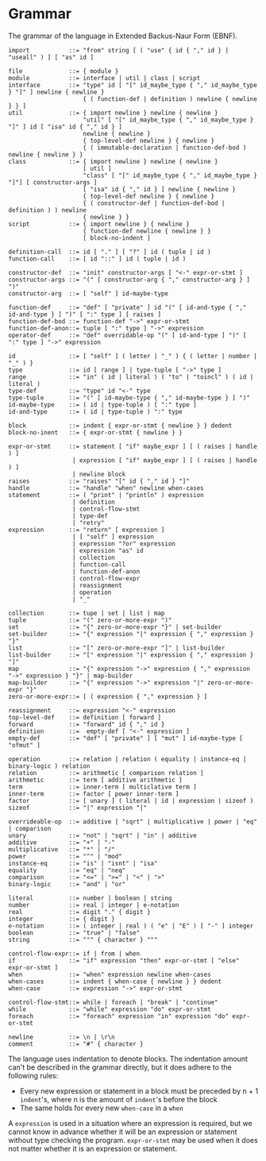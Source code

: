 # Grammar

The grammar of the language in Extended Backus-Naur Form (EBNF).

    import           ::= "from" string [ ( "use" { id { "," id } | "useall" ) ] [ "as" id ]
    
    file             ::= { module }
    module           ::= interface | util | class | script
    interface        ::= "type" id [ "[" id_maybe_type { "," id_maybe_type } "]" ] newline { newline }
                         { ( function-def | definition ) newline { newline } } ]
    util             ::= { import newline } newline { newline }
                         "util" [ "[" id_maybe_type { "," id_maybe_type } "]" ] id [ "isa" id { "," id } ]
                         newline { newline }
                         { top-level-def newline } { newline }
                         { ( immutable-declaration | function-def-bod ) newline { newline } }
    class            ::= { import newline } newline { newline }
                         [ util ]
                         "class" [ "[" id_maybe_type { "," id_maybe_type } "]"] [ constructor-args ]
                         [ "isa" id { "," id } ] newline { newline }
                         { top-level-def newline } { newline }
                         { ( constructor-def | function-def-bod | definition ) ) newline
                         { newline } }
    script           ::= { import newline } { newline }
                         { function-def newline { newline } }
                         [ block-no-indent ]
    
    definition-call  ::= id [ "." ] [ "?" ] id ( tuple | id )
    function-call    ::= [ id "::" ] id ( tuple | id )
    
    constructor-def  ::= "init" constructor-args [ "<-" expr-or-stmt ]
    constructor-args ::= "(" [ constructor-arg { "," constructor-arg } ] ")"
    constructor-arg  ::= [ "self" ] id-maybe-type
    
    function-def     ::= "def" [ "private" ] id "(" [ id-and-type { "," id-and-type } ] ")" [ ":" type ] [ raises ] 
    function-def-bod ::= function-def "->" expr-or-stmt
    function-def-anon::= tuple [ ":" type ] "->" expression
    operator-def     ::= "def" overridable-op "(" [ id-and-type ] ")" [ ":" type ] "->" expression
    
    id               ::= [ "self" ] ( letter | "_" ) { ( letter | number | "_" ) }
    type             ::= id [ range ] | type-tuple [ "->" type ]
    range            ::= "in" ( id | literal ) ( "to" | "toincl" ) ( id | literal )
    type-def         ::= "type" id "<-" type
    type-tuple       ::= "(" [ id-maybe-type { "," id-maybe-type } ] ")" 
    id-maybe-type    ::= ( id | type-tuple ) [ ":" type ]
    id-and-type      ::= ( id | type-tuple ) ":" type
    
    block            ::= indent { expr-or-stmt { newline } } dedent
    block-no-inent   ::= { expr-or-stmt { newline } }
    
    expr-or-stmt     ::= statement [ "if" maybe_expr ] [ ( raises | handle ) ]
                      | expression [ "if" maybe_expr ] [ ( raises | handle ) ]
                      | newline block
    raises           ::= "raises" "[" id { "," id } "]"
    handle           ::= "handle" "when" newline when-cases
    statement        ::= ( "print" | "println" ) expression 
                      | definition
                      | control-flow-stmt
                      | type-def
                      | "retry"
    expression       ::= "return" [ expression ]
                      | [ "self" ] expression
                      | expression "?or" expression
                      | expression "as" id
                      | collection
                      | function-call 
                      | function-def-anon
                      | control-flow-expr 
                      | reassignment
                      | operation
                      | "_"
                      
    collection       ::= tupe | set | list | map
    tuple            ::= "(" zero-or-more-expr ")"
    set              ::= "{" zero-or-more-expr "}" | set-builder
    set-builder      ::= "{" expression "|" expression { "," expression } "}"
    list             ::= "[" zero-or-more-expr "]" | list-builder
    list-builder     ::= "[" expression "|" expression { "," expression } "]"
    map              ::= "{" expression "->" expression { "," expression "->" expression } "}" | map-builder
    map-builder      ::= "{" expression "->" expression "|" zero-or-more-expr "}"
    zero-or-more-expr::= [ ( expression { "," expression } ]
    
    reassignment     ::= expression "<-" expression
    top-level-def    ::= definition [ forward ]
    forward          ::= "forward" id { "," id }
    definition       ::=  empty-def [ "<-" expression ]
    empty-def        ::= "def" [ "private" ] [ "mut" ] id-maybe-type [ "ofmut" ]

    operation        ::= relation | relation ( equality | instance-eq | binary-logic ) relation
    relation         ::= arithmetic [ comparison relation ]
    arithmetic       ::= term [ additive arithmetic ]
    term             ::= inner-term [ multiclative term ]
    inner-term       ::= factor [ power inner-term ]
    factor           ::= [ unary ] ( literal | id | expression | sizeof )
    sizeof           ::= "|" expression "|"
    
    overrideable-op  ::= additive | "sqrt" | multiplicative | power | "eq" | comparison
    unary            ::= "not" | "sqrt" | "in" | additive 
    additive         ::= "+" | "-"
    multiplicative   ::= "*" | "/"
    power            ::= "^" | "mod"
    instance-eq      ::= "is" | "isnt" | "isa"
    equality         ::= "eq" | "neq"
    comparison       ::= "<=" | ">=" | "<" | ">"
    binary-logic     ::= "and" | "or"
    
    literal          ::= number | boolean | string
    number           ::= real | integer | e-notation
    real             ::= digit "." { digit }
    integer          ::= { digit }
    e-notation       ::= ( integer | real ) ( "e" | "E" ) [ "-" ] integer
    boolean          ::= "true" | "false"
    string           ::= """ { character } """
                                     
    control-flow-expr::= if | from | when
    if               ::= "if" expression "then" expr-or-stmt [ "else" expr-or-stmt ]
    when             ::= "when" expression newline when-cases
    when-cases       ::= indent { when-case { newline } } dedent
    when-case        ::= expression "->" expr-or-stmt
    
    control-flow-stmt::= while | foreach | "break" | "continue"
    while            ::= "while" expression "do" expr-or-stmt
    foreach          ::= "foreach" expression "in" expression "do" expr-or-stmt
    
    newline          ::= \n | \r\n
    comment          ::= "#" { character }

The language uses indentation to denote blocks. The indentation amount can't be described in the grammar directly, 
but it does adhere to the following rules:

* Every new expression or statement in a block must be preceded by n + 1 `indent`'s, where n is the amount of 
  `indent`'s before the block
* The same holds for every new `when-case` in a `when`

A `expression` is used in a situation where an expression is required, but we cannot know in advance whether it will be
an expression or statement without type checking the program.
`expr-or-stmt` may be used when it does not matter whether it is an expression or statement.
               